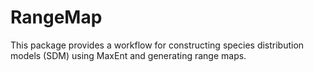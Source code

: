 # RangeMap
This package provides a workflow for constructing species distribution models (SDM) using MaxEnt and generating range maps.
